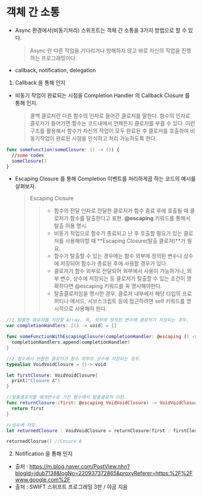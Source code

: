 # 객체 간 소통
- Async 환경에서(비동기처리) 스위프트는 객체 간 소통을 3가지 방법으로 할 수 있다.
  > Async 란 다른 작업을 기다리거나 방해하지 않고 바로 자신의 작업을 진행하는 프로그래밍이다. 
- callback, notification, delegation

1. Callback 을 통해 인지
- 비동기 작업이 완료되는 시점을 Completion Handler 의 Callback Closure 를 통해 인지.
  > 콜백 클로저란 다른 함수의 인자로 들어간 클로저를 말한다. 함수의 인자로 클로저가 들어가면 함수는 코드내에서 언제든지 클로저를 부를 수 있다. 이런 구조를 활용해서 함수가 자신의 작업이 모두 완료된 후 클로저를 호출하여 비동기작업이 완료된 시점을 인식하고 처리 가능하도록 한다.
```swift
func someFunction(someClosure: () -> ()) {
  //some codes
  someClosure()
}
```

- Escaping Closure 를 통해 Completion 이벤트를 처리하게끔 하는 코드의 예시를 살펴보자.
  > Escaping Closure
    >> - 함수의 전달 인자로 전달한 클로저가 함수 종료 후에 호출될 때 클로저가 함수를 탈출한다고 표현. **@escaping** 키워드를 통해서 탈출 허용 명시.
    >> - 비동기 작업으로 함수가 종료되고 난 후 호출할 필요가 있는 클로저를 사용해야할 때 **Escaping Closure(탈출 클로저)**가 필요.
    >> - 함수가 탈출할 수 있는 경우에는 함수 외부에 정의된 변수나 상수에 저장되어 함수가 종료된 후에 사용할 경우가 있다.
    >> - 클로저가 함수 외부로 전달되어 외부에서 사용이 가능하거나, 외부 변수, 상수에 저장되는 등 클로저가 탈출할 수 있는 조건이 명확하다면 @escaping 키워드를 꼭 명시해야한다.
    >> - 탈출클로저임을 명시한 경우, 클로저 내부에서 해당 타입의 프로퍼티나 메서드, 서브스크립트 등에 접근하려면 self 키워드를 명시적으로 사용해야 한다.
```swift
//1.탈출한 클로저를 저장할 Array. 즉, 외부에 정의된 변수에 클로저가 저장되는 경우.
var completionHandlers: [() -> void] = []

func someFunctionWithEscapingClosure(completionHandler: @escaping () -> void) {
  completionHandlers.append(completionHandler)
}

//2.함수에서 반환한 클로저가 함수 외부의 상수에 저장되는 경우.
typealias VoidVoidClosure = ()-> void

let firstClosure: VoidVoidClosure{
  print("Closure A")
}

//탈출클로저를 매개변수로 가진 함수에서 탈출클로저 리턴.
func returnClosure:(first: @escaping VoidVoidClosure) -> VoidVoidClosure{
  return first
}

//상수에 저장.
let returnedClosure : VoidVoidClosure = returnClosure(first : firstClosure)

returnedClosrue() //Cosure A
```

2. Notification 을 통해 인지



- 출처 : https://m.blog.naver.com/PostView.nhn?blogId=jdub7138&logNo=220937372865&proxyReferer=https:%2F%2Fwww.google.com%2F
- 출처 : SWIFT 스위프트 프로그래밍 3판 / 야곰 지음
